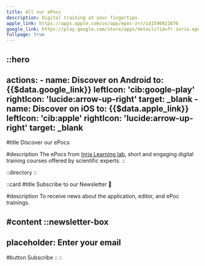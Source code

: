 ```yaml
---
title: All our ePocs
description: Digital training at your fingertips
apple_link: https://apps.apple.com/us/app/epoc-zrr/id1596921676
google_link: https://play.google.com/store/apps/details?id=fr.inria.epoc.zrr
fullpage: true
---
```


::hero
---
actions:
    - name: Discover on Android
      to: {{$data.google_link}}
      leftIcon: 'cib:google-play'
      rightIcon: 'lucide:arrow-up-right'
      target: _blank
    - name: Discover on iOS
      to: {{$data.apple_link}}
      leftIcon: 'cib:apple'
      rightIcon: 'lucide:arrow-up-right'
      target: _blank
---

#title
Discover our ePocs

#description
The ePocs from [Inria Learning lab](https://learninglab.inria.fr/), short and engaging digital training courses offered by scientific experts.
::

::directory
::

::card
#title
Subscribe to our Newsletter 💌

#description
To receive news about the application, editor, and ePoc trainings.

#content
::newsletter-box
---
placeholder: Enter your email
---
#button
Subscribe
::
::
